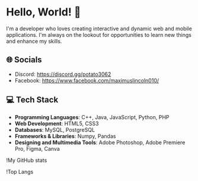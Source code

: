 # Hello, World! 👋

I'm a developer who loves creating interactive and dynamic web and mobile applications. I'm always on the lookout for opportunities to learn new things and enhance my skills.

## 🌐 Socials
- Discord: https://discord.gg/potato3062
- Facebook: https://www.facebook.com/maximuslincoln010/

## 💻 Tech Stack
- **Programming Languages**: C++, Java, JavaScript, Python, PHP
- **Web Development**: HTML5, CSS3
- **Databases**: MySQL, PostgreSQL
- **Frameworks & Libraries**: Numpy, Pandas
- **Designing and Multimedia Tools**: Adobe Photoshop, Adobe Premiere Pro, Figma, Canva

!My GitHub stats

!Top Langs
